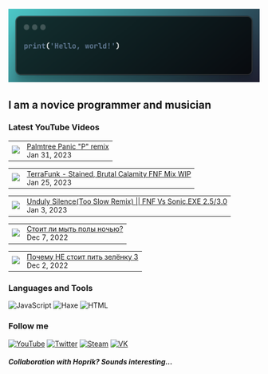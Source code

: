 [![Header](https://github.com/Nyan33/Nyan33/blob/main/assets/header.png)](https://www.youtube.com/channel/UCV-am5JX65zCBZZCsX4Fm2w)

## I am a novice programmer and musician

### Latest YouTube Videos
<!-- BLOG-POST-LIST:START --><table><tr><td><a href="https://www.youtube.com/watch?v=XKEv_9Y0SXU"><img width="140px" src="https://i.ytimg.com/vi/XKEv_9Y0SXU/mqdefault.jpg"></a></td>
<td><a href="https://www.youtube.com/watch?v=XKEv_9Y0SXU">Palmtree Panic &quot;P&quot; remix</a><br/>Jan 31, 2023</td></tr></table>
<table><tr><td><a href="https://www.youtube.com/watch?v=hqoJzZXQR5w"><img width="140px" src="https://i.ytimg.com/vi/hqoJzZXQR5w/mqdefault.jpg"></a></td>
<td><a href="https://www.youtube.com/watch?v=hqoJzZXQR5w">TerraFunk - Stained, Brutal Calamity FNF Mix WIP</a><br/>Jan 25, 2023</td></tr></table>
<table><tr><td><a href="https://www.youtube.com/watch?v=QYUGA0E2RRM"><img width="140px" src="https://i.ytimg.com/vi/QYUGA0E2RRM/mqdefault.jpg"></a></td>
<td><a href="https://www.youtube.com/watch?v=QYUGA0E2RRM">Unduly Silence&lpar;Too Slow Remix&rpar; || FNF Vs Sonic.EXE 2.5/3.0</a><br/>Jan 3, 2023</td></tr></table>
<table><tr><td><a href="https://www.youtube.com/watch?v=Jxn_OBZWi7k"><img width="140px" src="https://i.ytimg.com/vi/Jxn_OBZWi7k/mqdefault.jpg"></a></td>
<td><a href="https://www.youtube.com/watch?v=Jxn_OBZWi7k">Стоит ли мыть полы ночью?</a><br/>Dec 7, 2022</td></tr></table>
<table><tr><td><a href="https://www.youtube.com/watch?v=wv15CS9Bhjo"><img width="140px" src="https://i.ytimg.com/vi/wv15CS9Bhjo/mqdefault.jpg"></a></td>
<td><a href="https://www.youtube.com/watch?v=wv15CS9Bhjo">Почему НЕ стоит пить зелёнку 3</a><br/>Dec 2, 2022</td></tr></table>
<!-- BLOG-POST-LIST:END -->

### Languages and Tools
![JavaScript](https://img.shields.io/badge/-JavaScript-0B1216?style=for-the-badge&logo=JavaScript)
![Haxe](https://img.shields.io/badge/-Haxe-0B1216?style=for-the-badge&logo=Haxe)
![HTML](https://img.shields.io/badge/-HTML-0B1216?style=for-the-badge&logo=HTML5)

### Follow me
[![YouTube](https://img.shields.io/badge/-YouTube-0B1216?style=for-the-badge&logo=YouTube&logoColor=FF0038)](https://www.youtube.com/channel/UCV-am5JX65zCBZZCsX4Fm2w)
[![Twitter](https://img.shields.io/badge/-Twitter-0B1216?style=for-the-badge&logo=Twitter)](https://twitter.com/NyanBunBun1)
[![Steam](https://img.shields.io/badge/-Steam-0B1216?style=for-the-badge&logo=Steam)](https://steamcommunity.com/id/nyanbun/)
[![VK](https://img.shields.io/badge/-Vkontakte-0B1216?style=for-the-badge&logo=Vk&logoColor=1195F5)](https://vk.com/nyanbus)

##### Collaboration with Hoprik? Sounds interesting...